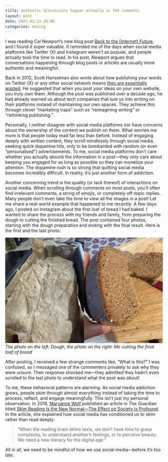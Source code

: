 ```yaml
---
title: Authentic discussions happen actually in the comments
layout: post
date: 2025-02-23 20:00
categories: musing
---
```


I was reading Cal Newport’s new blog post [Back to the (Internet) Future](https://calnewport.com/back-to-the-internet-future/), and I found it super valuable. It reminded me of the days when social media platforms like Twitter (X) and Instagram weren’t as popular, and people actually took the time to read. In his post, Newport argues that conversations happening through blog posts or articles are usually more authentic and meaningful.

Back in 2012, Scott Hanselman also wrote about how publishing your words on Twitter (X) or any other social network means [they are essentially wasted](https://www.hanselman.com/blog/your-words-are-wasted). He suggested that when you post your ideas on your own website, you truly _own_ them. Although the post was published over a decade ago, he had already warned us about tech companies that lure us into writing on their platforms instead of maintaining our own spaces. They achieve this through clever “marketing traps” such as “reimagining writing” or “rethinking publishing.”

Personally, I neither disagree with social media platforms nor have concerns about the ownership of the content we publish on them. What worries me more is that people today read far less than before. Instead of engaging deeply with written content, they scroll mindlessly through social media, seeking quick dopamine hits, only to be bombarded with random (or even “personalised”) advertisements. To me, social media platforms don’t care whether you actually absorb the information in a post—they only care about keeping you engaged for as long as possible so they can monetize your attention. The dopamine rush is so strong that quitting social media becomes incredibly difficult. In reality, it’s just another form of addiction.

Another concerning trend is the quality (or lack thereof) of interactions on social media. When scrolling through comments on most posts, you’ll often find irrelevant comments, a string of emojis, or completely off-topic replies. Many people don’t even take the time to view all the images in a post! Let me share a real-world example that happened to me recently: A few days ago, I posted on Instagram about the first loaf of bread I had baked. I wanted to share the process with my friends and family, from preparing the dough to cutting the finished bread. The post contained four photos, starting with the dough preparation and ending with the final result. Here is the first and the last photo:

![The first and the last photo of the post I did on Instagram about my first bread baking](/assets/images/bread_baking_first_last_image.jpg)
_The photo on the left: Dough, the photo on the right: Me cutting the final loaf of bread_

After posting, I received a few strange comments like, “What is this?” I was confused, so I messaged one of the commenters privately to ask why they were unsure. Their response shocked me—they admitted they hadn’t even scrolled to the last photo to understand what the post was about!

To me, these behavioral patterns are alarming. As social media addiction grows, people skim through almost everything instead of taking the time to process, reflect, and engage meaningfully. This isn’t just my personal observation. In 2018, [Maryanne Wolf](https://en.wikipedia.org/wiki/Maryanne_Wolf) published an article in The Guardian titled [Skim Reading Is the New Normal—The Effect on Society Is Profound](https://www.theguardian.com/commentisfree/2018/aug/25/skim-reading-new-normal-maryanne-wolf). In the article, she explained how social media has conditioned us to skim rather than read deeply:

> “When the reading brain skims texts, we don’t have time to grasp complexity, to understand another’s feelings, or to perceive beauty. We need a new literacy for the digital age.”

All in all, we need to be mindful of how we use social media—before it’s too late.
